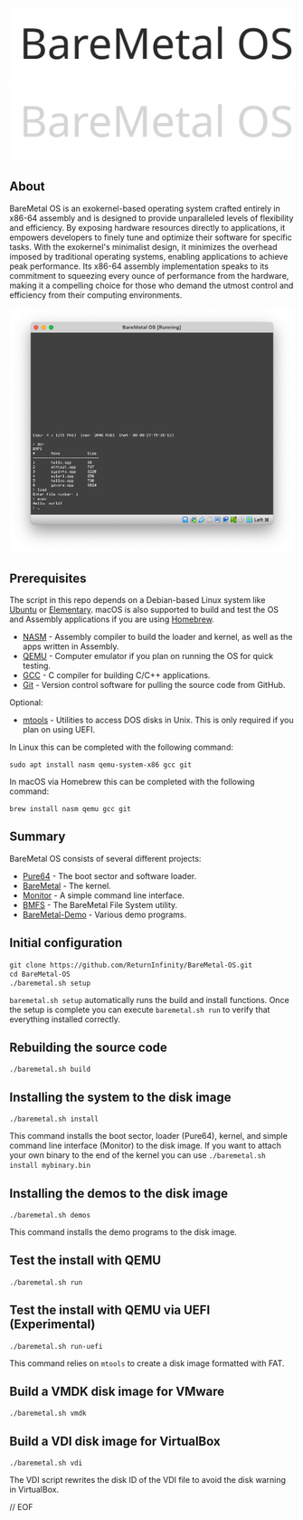 <p align="center">
	<img src="doc/BareMetal OS - Light.svg#gh-light-mode-only"></img>
	<img src="doc/BareMetal OS - Dark.svg#gh-dark-mode-only"></img>
</p>

## About

BareMetal OS is an exokernel-based operating system crafted entirely in x86-64 assembly and is designed to provide unparalleled levels of flexibility and efficiency. By exposing hardware resources directly to applications, it empowers developers to finely tune and optimize their software for specific tasks. With the exokernel's minimalist design, it minimizes the overhead imposed by traditional operating systems, enabling applications to achieve peak performance. Its x86-64 assembly implementation speaks to its commitment to squeezing every ounce of performance from the hardware, making it a compelling choice for those who demand the utmost control and efficiency from their computing environments.

<p align="center">
	<img src="doc/ScreenShot.png"></img>
</p>

## Prerequisites

The script in this repo depends on a Debian-based Linux system like [Ubuntu](https://www.ubuntu.com/download/desktop) or [Elementary](https://elementary.io). macOS is also supported to build and test the OS and Assembly applications if you are using [Homebrew](https://brew.sh).

- [NASM](https://nasm.us) - Assembly compiler to build the loader and kernel, as well as the apps written in Assembly.
- [QEMU](https://www.qemu.org) - Computer emulator if you plan on running the OS for quick testing.
- [GCC](https://gcc.gnu.org) - C compiler for building C/C++ applications.
- [Git](https://git-scm.com) - Version control software for pulling the source code from GitHub.

Optional:
- [mtools](https://www.gnu.org/software/mtools/) - Utilities to access DOS disks in Unix. This is only required if you plan on using UEFI.

In Linux this can be completed with the following command:

	sudo apt install nasm qemu-system-x86 gcc git

In macOS via Homebrew this can be completed with the following command:

	brew install nasm qemu gcc git
 

## Summary

BareMetal OS consists of several different projects:

- [Pure64](https://github.com/ReturnInfinity/Pure64) - The boot sector and software loader.
- [BareMetal](https://github.com/ReturnInfinity/BareMetal) - The kernel.
- [Monitor](https://github.com/ReturnInfinity/BareMetal-Monitor) - A simple command line interface.
- [BMFS](https://github.com/ReturnInfinity/BMFS) - The BareMetal File System utility.
- [BareMetal-Demo](https://github.com/ReturnInfinity/BareMetal-Demo) - Various demo programs.


## Initial configuration

	git clone https://github.com/ReturnInfinity/BareMetal-OS.git
	cd BareMetal-OS
	./baremetal.sh setup

`baremetal.sh setup` automatically runs the build and install functions. Once the setup is complete you can execute `baremetal.sh run` to verify that everything installed correctly.


## Rebuilding the source code

	./baremetal.sh build


## Installing the system to the disk image

	./baremetal.sh install

This command installs the boot sector, loader (Pure64), kernel, and simple command line interface (Monitor) to the disk image. If you want to attach your own binary to the end of the kernel you can use `./baremetal.sh install mybinary.bin`


## Installing the demos to the disk image

	./baremetal.sh demos

This command installs the demo programs to the disk image.


## Test the install with QEMU

	./baremetal.sh run


## Test the install with QEMU via UEFI (Experimental)
	
	./baremetal.sh run-uefi

This command relies on `mtools` to create a disk image formatted with FAT.


## Build a VMDK disk image for VMware

	./baremetal.sh vmdk


## Build a VDI disk image for VirtualBox

	./baremetal.sh vdi

The VDI script rewrites the disk ID of the VDI file to avoid the disk warning in VirtualBox.



// EOF
